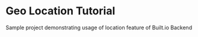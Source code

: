 Geo Location Tutorial
==================================

Sample project demonstrating usage of location feature of Built.io Backend
